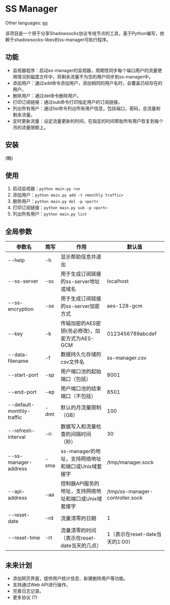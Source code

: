 # SS Manager

Other languages: [en](https://github.com/JoshuaCylinder/ss-manager/blob/master/docs/en.md)

该项目是一个用于分享Shadowsocks协议专线节点的工具，基于Python编写，依赖于shadowsocks-libev的ss-manager可执行程序。

## 功能

- 监视器程序：启动ss-manager的监视器，周期性同步每个端口用户的流量使用情况到磁盘文件中，将剩余流量不为空的用户同步到ss-manager中。
- 添加用户：通过add命令添加用户，添加相同的用户名时，会覆盖已经存在的用户。
- 删除用户：通过del命令删除用户。
- 打印订阅链接：通过sub命令打印指定用户的订阅链接。
- 列出所有用户：通过list命令列出所有用户信息，包括端口，密码，总流量和剩余流量。
- 定时更新流量：设定流量更新的时间，在指定的时间帮助所有用户恢复到每个月的流量限额上。

## 安装

(略)

## 使用

1. 启动监视器：`python main.py run`
2. 添加用户：`python main.py add -t <monthly traffic>`
3. 删除用户：`python main.py del -p <port>`
4. 打印订阅链接：`python main.py sub -p <port>`
5. 列出所有用户：`python main.py list`

## 全局参数

| 参数名                       | 简写   | 作用                               | 默认值                             |
|---------------------------|------|----------------------------------|---------------------------------|
| --help                    | -h   | 显示帮助信息并退出                        |                                 |
| --ss-server               | -ss  | 用于生成订阅链接的ss-server地址或域名          | localhost                       |
| --ss-encryption           | -se  | 用于生成订阅链接的ss-server加密方式           | aes-128-gcm                     |
| --key                     | -k   | 传输加密的AES密钥(务必修改)，加密方式为AES-GCM    | 0123456789abcdef                |
| --data-filename           | -f   | 数据持久化存储的csv文件名                   | ss-manager.csv                  |
| --start-port              | -sp  | 用户端口池的起始端口（包括）                   | 8001                            |
| --end-port                | -ep  | 用户端口池的结束端口（不包括）                  | 8501                            |
| --default-monthly-traffic | -dmt | 默认的月流量限制（GB）                     | 100                             |
| --refresh-interval        | -ri  | 数据写入和流量检查的间隔时间（秒）                | 30                              |
| --ss-manager-address      | -sma | ss-manager的地址，支持网络地址和端口或Unix域套接字 | /tmp/manager.sock               |
| --api-address             | -aa  | 控制器API服务的地址，支持网络地址和端口或Unix域套接字   | /tmp/ss-manager-controller.sock |
| --reset-date              | -rd  | 流量清零的日期                          | 1                               |
| --reset-time              | -rt  | 流量清零的时间（表示在reset-date当天的几点）      | 1（表示在reset-date当天的1:00）         |

## 未来计划

- 添加网页界面，提供用户统计信息、新建删除用户等功能。
- 支持通过Web API进行操作。
- 完善日志记录。
- 更多协议 (?)

